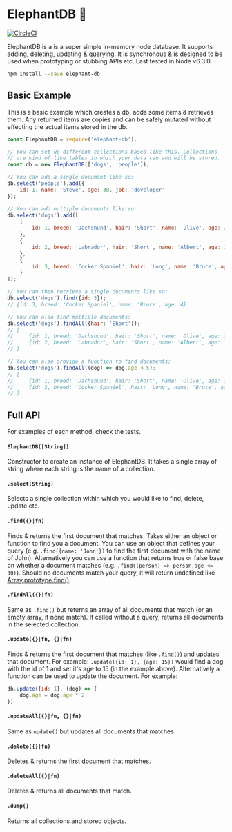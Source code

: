 
# ElephantDB 🐘
[![CircleCI](https://circleci.com/gh/mattvagni/elephant-db.svg?style=svg)](https://circleci.com/gh/mattvagni/elephant-db)

ElephantDB is a is a super simple in-memory node database. It supports adding, deleting, updating & querying. It is synchronous & is designed to be used when prototyping or stubbing APIs etc. Last tested in Node v6.3.0.
```bash
npm install --save elephant-db
```

## Basic Example
This is a basic example which creates a db, adds some items & retrieves them. Any returned items are copies and can be safely mutated without effecting the actual items stored in the db.

```js
const ElephantDB = require('elephant-db');

// You can set up different collections based like this. Collections
// are kind of like tables in which your data can and will be stored.
const db = new ElephantDB(['dogs', 'people']);

// You can add a single document like so:
db.select('people').add({
    id: 1, name: 'Steve', age: 38, job: 'developer'
});

// You can add multiple documents like so:
db.select('dogs').add([
    {
        id: 1, breed: 'Dachshund', hair: 'Short', name: 'Olive', age: 2
    },
    {
        id: 2, breed: 'Labrador', hair: 'Short', name: 'Albert', age: 10
    },
    {
        id: 3, breed: 'Cocker Spaniel', hair: 'Long', name: 'Bruce', age: 4
    }
]);

// You can then retrieve a single documents like so:
db.select('dogs').find({id: 3});
// {id: 3, breed: 'Cocker Spaniel', name: 'Bruce', age: 4}

// You can also find multiple documents:
db.select('dogs').findAll({hair: 'Short'});
// [
//     {id: 1, breed: 'Dachshund', hair: 'Short', name: 'Olive', age: 2},
//     {id: 2, breed: 'Labrador', hair: 'Short', name: 'Albert', age: 10}
// ]

// You can also provide a function to find documents:
db.select('dogs').findAll((dog) => dog.age < 5);
// [
//     {id: 1, breed: 'Dachshund', hair: 'Short', name: 'Olive', age: 2},
//     {id: 3, breed: 'Cocker Spaniel', hair: 'Long', name: 'Bruce', age: 4}
// ]
```

## Full API
For examples of each method, check the tests.

#### `ElephantDB([String])`
Constructor to create an instance of ElephantDB. It takes a single array of string where each string is the name of a collection.

#### `.select(String)`
Selects a single collection within which you would like to find, delete, update etc.

#### `.find({}|fn)`
Finds & returns the first document that matches. Takes either an object or function to find you a document. You can use an object that defines your query (e.g. `.find({name: 'John'})` to find the first document with the name of John). Alternatively you can use a function that returns true or false base on whether a document matches (e.g. `.find((person) => person.age <= 30)`). Should no documents match your query, it will return undefined like [Array.prototype.find()](https://developer.mozilla.org/en/docs/Web/JavaScript/Reference/Global_Objects/Array/find)

#### `.findAll({}|fn)`
Same as `.find()` but returns an array of all documents that match (or an empty array, if none match). If called without a query, returns all documents in the selected collection.

#### `.update({}|fn, {}|fn)`
Finds & returns the first document that matches (like `.find()`) and updates that document. For example: `.update({id: 1}, {age: 15})` would find a dog with the id of 1 and set it's age to 15 (in the example above). Alternatively a function can be used to update the document. For example: 
```js
db.update({id: 1}, (dog) => { 
    dog.age = dog.age * 2; 
})
```


#### `.updateAll({}|fn, {}|fn)`
Same as `update()` but updates all documents that matches.

#### `.delete({}|fn)`
Deletes & returns the first document that matches.

#### `.deleteAll({}|fn)`
Deletes & returns all documents that match.

#### `.dump()`
Returns all collections and stored objects.
